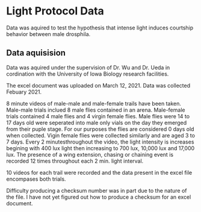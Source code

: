 # Light Protocol Data
Data was aquired to test the hypothesis that intense light induces courtship behavior
between male drosphila.

## Data aquisision

Data was aquired under the supervision of Dr. Wu and Dr. Ueda in cordination with
the University of Iowa Biology research facilities. 

The excel document was uploaded on March 12, 2021. Data was collected Febuary 2021.

8 minute videos of male-male and male-female trails have been taken. Male-male trials
inclued 8 male flies contained in an arena. Male-female trials contained 4 male flies
and 4 virgin female flies. Male flies were 14 to 17 days old were seperated into male 
only vials on the day they emerged from their puple stage. For our purposes the flies
are considered 0 days old when collected. Vigin female flies were collected similarly
and are aged 3 to 7 days.
Every 2 minutesthroughout the video, the light intensity is increases begining with 
400 lux light then increasing to 700 lux, 10,000 lux and 17,000 lux. 
The presence of a wing extension, chasing or chaining event is recorded 12 times 
throughout each 2 min. light interval. 

10 videos for each trail were recorded and the data present in the excel file encompases 
both trials.

Difficulty producing a checksum number was in part due to the nature of the file. 
I have not yet figured out how to produce a checksum for an excel document. 

